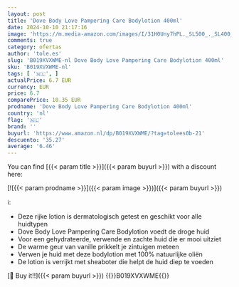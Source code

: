 ```yaml
---
layout: post
title: 'Dove Body Love Pampering Care Bodylotion 400ml'
date: 2024-10-10 21:17:16
image: 'https://m.media-amazon.com/images/I/31H0Uny7hPL._SL500_._SL400_.jpg'
comments: true
category: ofertas
author: 'tole.es'
slug: 'B019XVXWME-nl Dove Body Love Pampering Care Bodylotion 400ml'
sku: 'B019XVXWME-nl'
tags: [ '🇳🇱', ]
actualPrice: 6.7 EUR
currency: EUR
price: 6.7
comparePrice: 10.35 EUR
prodname: 'Dove Body Love Pampering Care Bodylotion 400ml'
country: 'nl'
flag: '🇳🇱'
brand: ''
buyurl: 'https://www.amazon.nl/dp/B019XVXWME/?tag=tolees0b-21'
descuento: '35.27'
average: '6.46'
---
```


You can find [{{< param title >}}]({{< param buyurl >}}) with a discount here:

[![{{< param prodname >}}]({{< param image >}})]({{< param buyurl >}})

ℹ️:

- Deze rijke lotion is dermatologisch getest en geschikt voor alle huidtypen
- Dove Body Love Pampering Care Bodylotion voedt de droge huid
- Voor een gehydrateerde, verwende en zachte huid die er mooi uitziet
- De warme geur van vanille prikkelt je zintuigen meteen
- Verwen je huid met deze bodylotion met 100% natuurlijke oliën
- De lotion is verrijkt met sheaboter die helpt de huid diep te voeden

[🛒 Buy it!!]({{< param buyurl >}})
{{<world>}}B019XVXWME{{</world>}}
